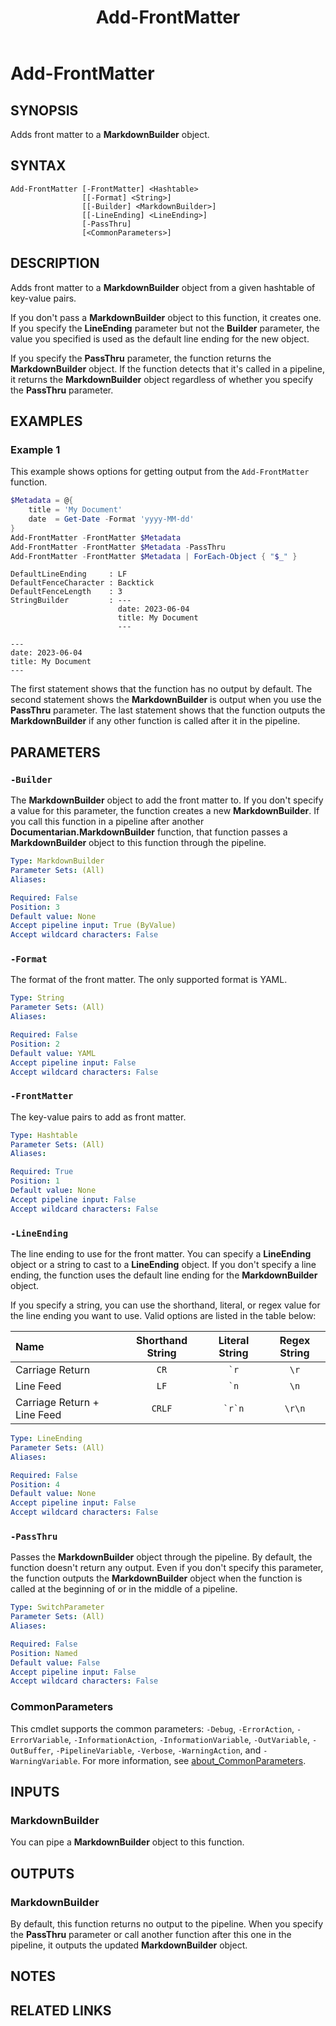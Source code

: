 ﻿---
external help file: Documentarian.MarkdownBuilder-help.xml
Locale: en-US
Module Name: Documentarian.MarkdownBuilder
online version: https://microsoft.github.io/Documentarian/modules/markdownbuilder/reference/cmdlets/add-frontmatter/
schema: 2.0.0
title: Add-FrontMatter
---

# Add-FrontMatter

## SYNOPSIS
Adds front matter to a **MarkdownBuilder** object.

## SYNTAX

```
Add-FrontMatter [-FrontMatter] <Hashtable>
                [[-Format] <String>]
                [[-Builder] <MarkdownBuilder>]
                [[-LineEnding] <LineEnding>]
                [-PassThru]
                [<CommonParameters>]
```

## DESCRIPTION

Adds front matter to a **MarkdownBuilder** object from a given hashtable of key-value pairs.

If you don't pass a **MarkdownBuilder** object to this function, it creates one. If you specify the
**LineEnding** parameter but not the **Builder** parameter, the value you specified is used as the
default line ending for the new object.

If you specify the **PassThru** parameter, the function returns the **MarkdownBuilder** object. If
the function detects that it's called in a pipeline, it returns the **MarkdownBuilder** object
regardless of whether you specify the **PassThru** parameter.

## EXAMPLES

### Example 1

This example shows options for getting output from the `Add-FrontMatter` function.

```powershell
$Metadata = @{
    title = 'My Document'
    date  = Get-Date -Format 'yyyy-MM-dd'
}
Add-FrontMatter -FrontMatter $Metadata
Add-FrontMatter -FrontMatter $Metadata -PassThru
Add-FrontMatter -FrontMatter $Metadata | ForEach-Object { "$_" }
```

```output
DefaultLineEnding     : LF
DefaultFenceCharacter : Backtick
DefaultFenceLength    : 3
StringBuilder         : ---
                        date: 2023-06-04
                        title: My Document
                        ---

---
date: 2023-06-04
title: My Document
---
```

The first statement shows that the function has no output by default. The second statement shows
the **MarkdownBuilder** is output when you use the **PassThru** parameter. The last statement shows
that the function outputs the **MarkdownBuilder** if any other function is called after it in the
pipeline.

## PARAMETERS

### `-Builder`

The **MarkdownBuilder** object to add the front matter to. If you don't specify a value for this
parameter, the function creates a new **MarkdownBuilder**. If you call this function in a pipeline
after another **Documentarian.MarkdownBuilder** function, that function passes a
**MarkdownBuilder** object to this function through the pipeline.

```yaml
Type: MarkdownBuilder
Parameter Sets: (All)
Aliases:

Required: False
Position: 3
Default value: None
Accept pipeline input: True (ByValue)
Accept wildcard characters: False
```

### `-Format`

The format of the front matter. The only supported format is YAML.

```yaml
Type: String
Parameter Sets: (All)
Aliases:

Required: False
Position: 2
Default value: YAML
Accept pipeline input: False
Accept wildcard characters: False
```

### `-FrontMatter`

The key-value pairs to add as front matter.

```yaml
Type: Hashtable
Parameter Sets: (All)
Aliases:

Required: True
Position: 1
Default value: None
Accept pipeline input: False
Accept wildcard characters: False
```

### `-LineEnding`

The line ending to use for the front matter. You can specify a **LineEnding** object or a string to
cast to a **LineEnding** object. If you don't specify a line ending, the function uses the default
line ending for the **MarkdownBuilder** object.

If you specify a string, you can use the shorthand, literal, or regex value for the line ending you
want to use. Valid options are listed in the table below:

|            Name             | Shorthand String | Literal String | Regex String |
| :-------------------------- | :--------------: | :------------: | :----------: |
| Carriage Return             |       `CR`       |    `` `r ``    |     `\r`     |
| Line Feed                   |       `LF`       |    `` `n ``    |     `\n`     |
| Carriage Return + Line Feed |      `CRLF`      |   `` `r`n ``   |    `\r\n`    |

```yaml
Type: LineEnding
Parameter Sets: (All)
Aliases:

Required: False
Position: 4
Default value: None
Accept pipeline input: False
Accept wildcard characters: False
```

### `-PassThru`

Passes the **MarkdownBuilder** object through the pipeline. By default, the function doesn't return
any output. Even if you don't specify this parameter, the function outputs the **MarkdownBuilder**
object when the function is called at the beginning of or in the middle of a pipeline.

```yaml
Type: SwitchParameter
Parameter Sets: (All)
Aliases:

Required: False
Position: Named
Default value: False
Accept pipeline input: False
Accept wildcard characters: False
```

### CommonParameters

This cmdlet supports the common parameters: `-Debug`, `-ErrorAction`, `-ErrorVariable`,
`-InformationAction`, `-InformationVariable`, `-OutVariable`, `-OutBuffer`, `-PipelineVariable`,
`-Verbose`, `-WarningAction`, and `-WarningVariable`. For more information, see
[about_CommonParameters](http://go.microsoft.com/fwlink/?LinkID=113216).

## INPUTS

### MarkdownBuilder

You can pipe a **MarkdownBuilder** object to this function.

## OUTPUTS

### MarkdownBuilder

By default, this function returns no output to the pipeline. When you specify the **PassThru**
parameter or call another function after this one in the pipeline, it outputs the updated
**MarkdownBuilder** object.

## NOTES

## RELATED LINKS
